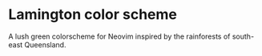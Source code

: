 # Lamington color scheme

A lush green colorscheme for Neovim inspired by the rainforests of south-east Queensland. 
